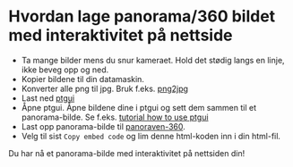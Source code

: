 # Hvordan lage panorama/360 bildet med interaktivitet på nettside

- Ta mange bilder mens du snur kameraet. Hold det stødig langs en linje, ikke beveg opp og ned.
- Kopier bildene til din datamaskin.
- Konverter alle png til jpg. Bruk f.eks. [png2jpg](https://png2jpg.com/)
- Last ned [ptgui](https://ptgui.com/)
- Åpne ptgui. Åpne bildene dine i ptgui og sett dem sammen til et panorama-bilde. Se f.eks. [tutorial how to use ptgui](https://youtu.be/O38yF9wVR3Q)
- Last opp panorama-bilde til [panoraven-360](https://panoraven.com/en/share-360-photo).
- Velg til sist `Copy embed code` og lim denne html-koden inn i din html-fil.

Du har nå et panorama-bilde med interaktivitet på nettsiden din!
